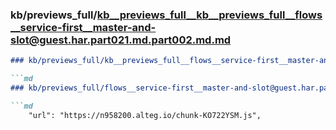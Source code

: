 ### kb/previews_full/kb__previews_full__kb__previews_full__flows__service-first__master-and-slot@guest.har.part021.md.part002.md.md

```md
### kb/previews_full/kb__previews_full__flows__service-first__master-and-slot@guest.har.part021.md.part002.md

```md
### kb/previews_full/flows__service-first__master-and-slot@guest.har.part021.md (part 002)

```md
    "url": "https://n958200.alteg.io/chunk-KO722YSM.js",
             
```

```

```

```
